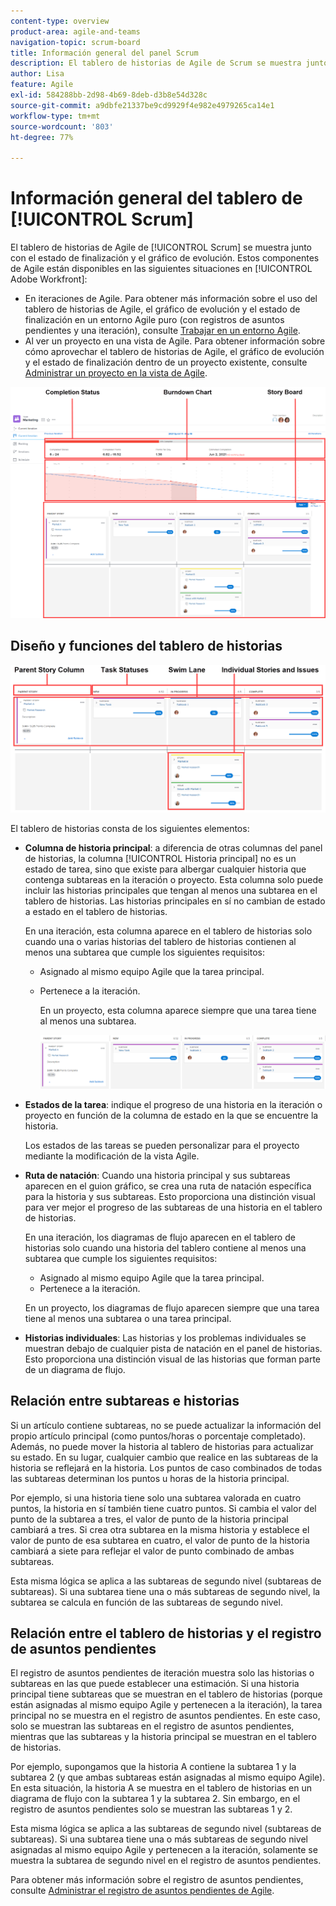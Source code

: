 ```yaml
---
content-type: overview
product-area: agile-and-teams
navigation-topic: scrum-board
title: Información general del panel Scrum
description: El tablero de historias de Agile de Scrum se muestra junto con el estado de finalización y el gráfico de evolución.
author: Lisa
feature: Agile
exl-id: 584288bb-2d98-4b69-8deb-d3b8e54d328c
source-git-commit: a9dbfe21337be9cd9929f4e982e4979265ca14e1
workflow-type: tm+mt
source-wordcount: '803'
ht-degree: 77%

---
```


# Información general del tablero de [!UICONTROL Scrum]

<!-- Audited: 5/2025 -->

El tablero de historias de Agile de [!UICONTROL Scrum] se muestra junto con el estado de finalización y el gráfico de evolución. Estos componentes de Agile están disponibles en las siguientes situaciones en [!UICONTROL Adobe Workfront]:

* En iteraciones de Agile. Para obtener más información sobre el uso del tablero de historias de Agile, el gráfico de evolución y el estado de finalización en un entorno Agile puro (con registros de asuntos pendientes y una iteración), consulte [Trabajar en un entorno Agile](../../../agile/work-in-an-agile-environment/work-in-an-agile-environment.md).
* Al ver un proyecto en una vista de Agile. Para obtener información sobre cómo aprovechar el tablero de historias de Agile, el gráfico de evolución y el estado de finalización dentro de un proyecto existente, consulte [Administrar un proyecto en la vista de Agile](../../../manage-work/projects/manage-projects/manage-projects-in-agile-view.md).

![Iteración de Agile](assets/agile-iteration-with-callouts.png)

## Diseño y funciones del tablero de historias

![Tablero de historias de Agile](assets/agile-storyboard-callouts.png)

El tablero de historias consta de los siguientes elementos:

* **Columna de historia principal**: a diferencia de otras columnas del panel de historias, la columna [!UICONTROL Historia principal] no es un estado de tarea, sino que existe para albergar cualquier historia que contenga subtareas en la iteración o proyecto. Esta columna solo puede incluir las historias principales que tengan al menos una subtarea en el tablero de historias. Las historias principales en sí no cambian de estado a estado en el tablero de historias.

  En una iteración, esta columna aparece en el tablero de historias solo cuando una o varias historias del tablero de historias contienen al menos una subtarea que cumple los siguientes requisitos:

   * Asignado al mismo equipo Agile que la tarea principal.
   * Pertenece a la iteración.

     En un proyecto, esta columna aparece siempre que una tarea tiene al menos una subtarea.

     ![Columna de la historia principal](assets/agile-parentstory-swimlane.png)

* **Estados de la tarea**: indique el progreso de una historia en la iteración o proyecto en función de la columna de estado en la que se encuentre la historia.

  Los estados de las tareas se pueden personalizar para el proyecto mediante la modificación de la vista Agile.

* **Ruta de natación**: Cuando una historia principal y sus subtareas aparecen en el guion gráfico, se crea una ruta de natación específica para la historia y sus subtareas. Esto proporciona una distinción visual para ver mejor el progreso de las subtareas de una historia en el tablero de historias.

  En una iteración, los diagramas de flujo aparecen en el tablero de historias solo cuando una historia del tablero contiene al menos una subtarea que cumple los siguientes requisitos:

   * Asignado al mismo equipo Agile que la tarea principal.
   * Pertenece a la iteración.

  En un proyecto, los diagramas de flujo aparecen siempre que una tarea tiene al menos una subtarea o una tarea principal.

* **Historias individuales**: Las historias y los problemas individuales se muestran debajo de cualquier pista de natación en el panel de historias. Esto proporciona una distinción visual de las historias que forman parte de un diagrama de flujo.

## Relación entre subtareas e historias

Si un artículo contiene subtareas, no se puede actualizar la información del propio artículo principal (como puntos/horas o porcentaje completado). Además, no puede mover la historia al tablero de historias para actualizar su estado. En su lugar, cualquier cambio que realice en las subtareas de la historia se reflejará en la historia. Los puntos de caso combinados de todas las subtareas determinan los puntos u horas de la historia principal.

Por ejemplo, si una historia tiene solo una subtarea valorada en cuatro puntos, la historia en sí también tiene cuatro puntos. Si cambia el valor del punto de la subtarea a tres, el valor de punto de la historia principal cambiará a tres. Si crea otra subtarea en la misma historia y establece el valor de punto de esa subtarea en cuatro, el valor de punto de la historia cambiará a siete para reflejar el valor de punto combinado de ambas subtareas.

Esta misma lógica se aplica a las subtareas de segundo nivel (subtareas de subtareas). Si una subtarea tiene una o más subtareas de segundo nivel, la subtarea se calcula en función de las subtareas de segundo nivel.

## Relación entre el tablero de historias y el registro de asuntos pendientes

El registro de asuntos pendientes de iteración muestra solo las historias o subtareas en las que puede establecer una estimación. Si una historia principal tiene subtareas que se muestran en el tablero de historias (porque están asignadas al mismo equipo Agile y pertenecen a la iteración), la tarea principal no se muestra en el registro de asuntos pendientes. En este caso, solo se muestran las subtareas en el registro de asuntos pendientes, mientras que las subtareas y la historia principal se muestran en el tablero de historias.

Por ejemplo, supongamos que la historia A contiene la subtarea 1 y la subtarea 2 (y que ambas subtareas están asignadas al mismo equipo Agile). En esta situación, la historia A se muestra en el tablero de historias en un diagrama de flujo con la subtarea 1 y la subtarea 2. Sin embargo, en el registro de asuntos pendientes solo se muestran las subtareas 1 y 2.

Esta misma lógica se aplica a las subtareas de segundo nivel (subtareas de subtareas). Si una subtarea tiene una o más subtareas de segundo nivel asignadas al mismo equipo Agile y pertenecen a la iteración, solamente se muestra la subtarea de segundo nivel en el registro de asuntos pendientes.

Para obtener más información sobre el registro de asuntos pendientes, consulte [Administrar el registro de asuntos pendientes de Agile](../../../agile/work-in-an-agile-environment/manage-the-agile-backlog.md).
